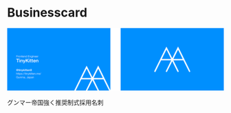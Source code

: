 # Businesscard
![Businesscard](https://raw.githubusercontent.com/TinyKitten/Buisinesscard/master/png/両参道.png)

グンマー帝国強く推奨制式採用名刺
